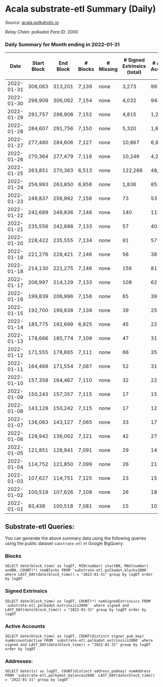 # Acala substrate-etl Summary (Daily)

_Source_: [acala.polkaholic.io](https://acala.polkaholic.io)

*Relay Chain*: polkadot
*Para ID*: 2000



### Daily Summary for Month ending in 2022-01-31


| Date | Start Block | End Block | # Blocks | # Missing | # Signed Extrinsics (total) | # Active Accounts | # Addresses with Balances | # Events | # Transfers | # XCM Transfers In | # XCM Transfers Out |
| ---- | ----------- | --------- | -------- | --------- | --------------------------- | ----------------- | ------------------------- | -------- | ----------- | ------------------ | ------------------- |
| 2022-01-31 | 306,063 | 313,201 | 7,139 | none  | 3,273 | 997 | 134,371 | 33,883 | 2,524 ($1,065,976) |   |   |
| 2022-01-30 | 298,909 | 306,062 | 7,154 | none  | 4,032 | 943 | 134,009 | 38,618 | 3,284 ($783,175) |   |   |
| 2022-01-29 | 291,757 | 298,908 | 7,152 | none  | 4,815 | 1,268 | 133,666 | 44,271 | 4,155 ($836,683) |   |   |
| 2022-01-28 | 284,607 | 291,756 | 7,150 | none  | 5,320 | 1,693 | 132,855 | 47,390 | 4,670 ($946,062) |   |   |
| 2022-01-27 | 277,480 | 284,606 | 7,127 | none  | 10,867 | 6,969 | 132,006 | 101,385 | 9,891 ($6,445,046) |   |   |
| 2022-01-26 | 270,364 | 277,479 | 7,116 | none  | 10,246 | 4,268 | 135,234 | 78,838 | 9,402 ($2,304,651) |   |   |
| 2022-01-25 | 263,851 | 270,363 | 6,513 | none  | 122,268 | 48,552 | 134,163 | 744,636 | 87,480 ($22,548,778) |   |   |
| 2022-01-24 | 256,993 | 263,850 | 6,858 | none  | 1,836 | 851 | 112,972 | 69,698 | 184 ($41,729.84) |   |   |
| 2022-01-23 | 249,837 | 256,992 | 7,156 | none  | 73 | 53 | 112,884 | 15,238 | 136 ($274,428) |   |   |
| 2022-01-22 | 242,689 | 249,836 | 7,148 | none  | 140 | 111 | 112,823 | 15,685 | 182 ($1,469,943) |   |   |
| 2022-01-21 | 235,556 | 242,688 | 7,133 | none  | 57 | 40 | 112,735 | 16,187 | 373 ($41,148.39) |   |   |
| 2022-01-20 | 228,422 | 235,555 | 7,134 | none  | 91 | 57 | 112,554 | 16,363 | 350 ($4,368,124) |   |   |
| 2022-01-19 | 221,276 | 228,421 | 7,146 | none  | 56 | 38 | 112,387 | 17,241 | 610 ($52,519.90) |   |   |
| 2022-01-18 | 214,130 | 221,275 | 7,146 | none  | 156 | 81 | 112,107 | 18,220 | 728 ($105,923) |   |   |
| 2022-01-17 | 206,997 | 214,129 | 7,133 | none  | 108 | 62 | 111,781 | 14,731 | 1 ($2.39) |   |   |
| 2022-01-16 | 199,839 | 206,996 | 7,158 | none  | 65 | 39 | 111,780 | 14,602 | 1 ($0.049) |   |   |
| 2022-01-15 | 192,700 | 199,838 | 7,139 | none  | 39 | 25 | 111,779 | 14,455 |   |   |   |
| 2022-01-14 | 185,775 | 192,699 | 6,925 | none  | 45 | 22 | 111,779 | 14,061 | 5 ($1.39) |   |   |
| 2022-01-13 | 178,666 | 185,774 | 7,109 | none  | 47 | 31 | 111,774 | 14,424 |   |   |   |
| 2022-01-12 | 171,555 | 178,665 | 7,111 | none  | 66 | 35 | 111,774 | 14,527 | 6 ($598,236) |   |   |
| 2022-01-11 | 164,468 | 171,554 | 7,087 | none  | 52 | 31 | 111,772 | 14,409 | 2 ($350.76) |   |   |
| 2022-01-10 | 157,358 | 164,467 | 7,110 | none  | 32 | 22 | 111,770 | 14,364 |   |   |   |
| 2022-01-09 | 150,243 | 157,357 | 7,115 | none  | 17 | 15 | 111,770 | 14,314 |   |   |   |
| 2022-01-08 | 143,128 | 150,242 | 7,115 | none  | 17 | 12 | 111,770 | 14,313 |   |   |   |
| 2022-01-07 | 136,063 | 143,127 | 7,065 | none  | 33 | 17 | 111,770 | 14,304 | 4 ($12,730,133) |   |   |
| 2022-01-06 | 128,942 | 136,062 | 7,121 | none  | 42 | 27 |  | 15,096 | 97 ($97,408,455) |   |   |
| 2022-01-05 | 121,851 | 128,941 | 7,091 | none  | 29 | 14 | 111,686 | 14,314 | 1 ($355,722) |   |   |
| 2022-01-04 | 114,752 | 121,850 | 7,099 | none  | 26 | 21 | 111,685 | 14,320 |   |   |   |
| 2022-01-03 | 107,627 | 114,751 | 7,125 | none  | 23 | 15 |  | 14,355 |   |   |   |
| 2022-01-02 | 100,519 | 107,626 | 7,108 | none  | 26 | 18 | 111,685 | 14,341 |   |   |   |
| 2022-01-01 | 93,438 | 100,518 | 7,081 | none  | 15 | 10 | 111,685 | 14,235 |   |   |   |

## Substrate-etl Queries:
You can generate the above summary data using the following queries using the public dataset `substrate-etl` in Google BigQuery:


### Blocks
```
SELECT date(block_time) as logDT, MIN(number) startBN, MAX(number) endBN, COUNT(*) numBlocks FROM `substrate-etl.polkadot.blocks2000`  where LAST_DAY(date(block_time)) = "2022-01-31" group by logDT order by logDT
```


### Signed Extrinsics
```
SELECT date(block_time) as logDT, COUNT(*) numSignedExtrinsics FROM `substrate-etl.polkadot.extrinsics2000`  where signed and LAST_DAY(date(block_time)) = "2022-01-31" group by logDT order by logDT
```


### Active Accounts
```
SELECT date(block_time) as logDT, COUNT(distinct signer_pub_key) numAccountsActive FROM `substrate-etl.polkadot.extrinsics2000` where signed and LAST_DAY(date(block_time)) = "2022-01-31" group by logDT order by logDT
```


### Addresses:
```
SELECT date(ts) as logDT, COUNT(distinct address_pubkey) numAddress FROM `substrate-etl.polkadot.balances2000` LAST_DAY(date(block_time)) = "2022-01-31" group by logDT```


